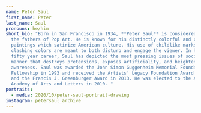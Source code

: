 ```yaml
---
name: Peter Saul
first_name: Peter
last_name: Saul
pronouns: he/him
short_bio: "Born in San Francisco in 1934, **Peter Saul** is considered one of
  the fathers of Pop Art. He is known for his distinctly colorful and cartoonish
  paintings which satirize American culture. His use of childlike marks and
  clashing colors are meant to both disturb and engage the viewer. In his over
  fifty year career, Saul has depicted the most pressing issues of society in a
  manner that destroys pretensions, exposes artificiality, and heightens
  awareness. Saul was awarded the John Simon Guggenheim Memorial Foundation
  Fellowship in 1993 and received the Artists' Legacy Foundation Award in 2008
  and the Francis J. Greenburger Award in 2013. He was elected to the American
  Academy of Arts and Letters in 2010. "
portraits:
  - media: 2020/10/peter-saul-portrait-drawing
instagram: petersaul_archive
---
```

